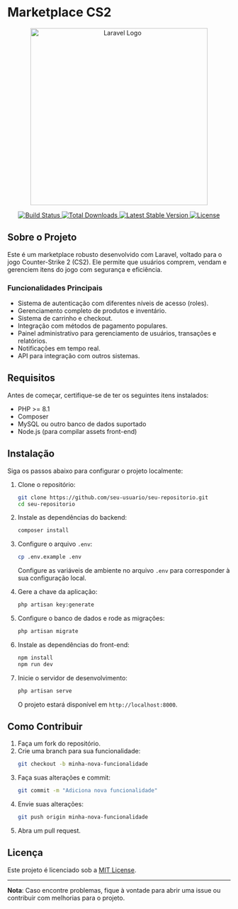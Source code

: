 # Marketplace CS2

<p align="center">
  <a href="https://laravel.com" target="_blank">
    <img src="https://raw.githubusercontent.com/laravel/art/master/logo-lockup/5%20SVG/2%20CMYK/1%20Full%20Color/laravel-logolockup-cmyk-red.svg" width="400" alt="Laravel Logo">
  </a>
</p>

<p align="center">
  <a href="https://github.com/laravel/framework/actions">
    <img src="https://github.com/laravel/framework/workflows/tests/badge.svg" alt="Build Status">
  </a>
  <a href="https://packagist.org/packages/laravel/framework">
    <img src="https://img.shields.io/packagist/dt/laravel/framework" alt="Total Downloads">
  </a>
  <a href="https://packagist.org/packages/laravel/framework">
    <img src="https://img.shields.io/packagist/v/laravel/framework" alt="Latest Stable Version">
  </a>
  <a href="https://packagist.org/packages/laravel/framework">
    <img src="https://img.shields.io/packagist/l/laravel/framework" alt="License">
  </a>
</p>

## Sobre o Projeto

Este é um marketplace robusto desenvolvido com Laravel, voltado para o jogo Counter-Strike 2 (CS2). Ele permite que usuários comprem, vendam e gerenciem itens do jogo com segurança e eficiência. 

### Funcionalidades Principais

- Sistema de autenticação com diferentes níveis de acesso (roles).
- Gerenciamento completo de produtos e inventário.
- Sistema de carrinho e checkout.
- Integração com métodos de pagamento populares.
- Painel administrativo para gerenciamento de usuários, transações e relatórios.
- Notificações em tempo real.
- API para integração com outros sistemas.

## Requisitos

Antes de começar, certifique-se de ter os seguintes itens instalados:

- PHP >= 8.1
- Composer
- MySQL ou outro banco de dados suportado
- Node.js (para compilar assets front-end)

## Instalação

Siga os passos abaixo para configurar o projeto localmente:

1. Clone o repositório:
   ```bash
   git clone https://github.com/seu-usuario/seu-repositorio.git
   cd seu-repositorio
   ```

2. Instale as dependências do backend:
   ```bash
   composer install
   ```

3. Configure o arquivo `.env`:
   ```bash
   cp .env.example .env
   ```
   Configure as variáveis de ambiente no arquivo `.env` para corresponder à sua configuração local.

4. Gere a chave da aplicação:
   ```bash
   php artisan key:generate
   ```

5. Configure o banco de dados e rode as migrações:
   ```bash
   php artisan migrate
   ```

6. Instale as dependências do front-end:
   ```bash
   npm install
   npm run dev
   ```

7. Inicie o servidor de desenvolvimento:
   ```bash
   php artisan serve
   ```
   O projeto estará disponível em `http://localhost:8000`.

## Como Contribuir

1. Faça um fork do repositório.
2. Crie uma branch para sua funcionalidade:
   ```bash
   git checkout -b minha-nova-funcionalidade
   ```
3. Faça suas alterações e commit:
   ```bash
   git commit -m "Adiciona nova funcionalidade"
   ```
4. Envie suas alterações:
   ```bash
   git push origin minha-nova-funcionalidade
   ```
5. Abra um pull request.

## Licença

Este projeto é licenciado sob a [MIT License](https://opensource.org/licenses/MIT).

---

**Nota**: Caso encontre problemas, fique à vontade para abrir uma issue ou contribuir com melhorias para o projeto.
